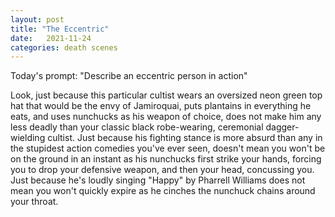 ```yaml
---
layout: post
title: "The Eccentric"
date:   2021-11-24
categories: death scenes
---
```

Today's prompt: "Describe an eccentric person in action"

Look, just because this particular cultist wears an oversized neon green top hat that would be the envy of Jamiroquai, puts plantains in everything he eats, and uses nunchucks as his weapon of choice, does not make him any less deadly than your classic black robe-wearing, ceremonial dagger-wielding cultist. Just because his fighting stance is more absurd than any in the stupidest action comedies you've ever seen, doesn't mean you won't be on the ground in an instant as his nunchucks first strike your hands, forcing you to drop your defensive weapon, and then your head, concussing you. Just because he's loudly singing "Happy" by Pharrell Williams does not mean you won't quickly expire as he cinches the nunchuck chains around your throat.
